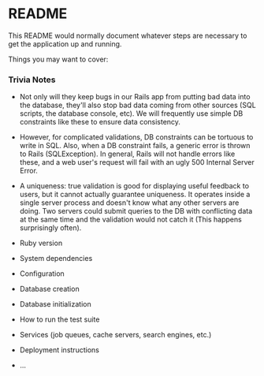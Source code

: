 # README

This README would normally document whatever steps are necessary to get the
application up and running.

Things you may want to cover:

### Trivia Notes
* Not only will they keep bugs in our Rails app from putting bad data into the database, they'll also stop bad data coming from other sources (SQL scripts, the database console, etc). We will frequently use simple DB constraints like these to ensure data consistency.

* However, for complicated validations, DB constraints can be tortuous to write in SQL. Also, when a DB constraint fails, a generic error is thrown to Rails (SQLException). In general, Rails will not handle errors like these, and a web user's request will fail with an ugly 500 Internal Server Error.

* A uniqueness: true validation is good for displaying useful feedback to users, but it cannot actually guarantee uniqueness. It operates inside a single server process and doesn't know what any other servers are doing. Two servers could submit queries to the DB with conflicting data at the same time and the validation would not catch it (This happens surprisingly often).

* Ruby version

* System dependencies

* Configuration

* Database creation

* Database initialization

* How to run the test suite

* Services (job queues, cache servers, search engines, etc.)

* Deployment instructions

* ...
